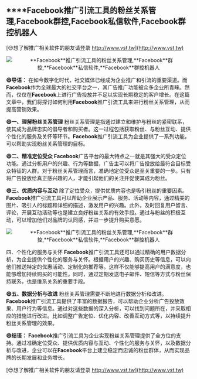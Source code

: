 ## ****Facebook**推广引流工具的粉丝关系管理,**Facebook**群控,**Facebook**私信软件,**Facebook**群控机器人**

[😍想了解推广相关软件的朋友请登录 http://www.vst.tw](http://www.vst.tw)

 <center><img src="https://vst.tw/MP4/tuiguang/png/0.png" alt="**Facebook**推广引流工具的粉丝关系管理,**Facebook**群控,**Facebook**私信软件,**Facebook**群控机器人"></center>

**😄导语：**
在如今数字化时代，社交媒体已经成为企业推广和引流的重要渠道。而**Facebook**作为全球最大的社交平台之一，其广告推广功能被众多企业所青睐。然而，仅仅在**Facebook**上进行广告投放并不足以实现长期稳定的客户增长。在这篇文章中，我们将探讨如何利用**Facebook**推广引流工具来进行粉丝关系管理，从而提高营销效果。

**😄一、理解粉丝关系管理**
粉丝关系管理是指通过建立和维护与粉丝的紧密联系，使其成为品牌忠实的倡导者和购买者。这一过程包括获取粉丝、与粉丝互动、提供个性化的服务及关怀等环节。**Facebook**推广引流工具为企业提供了一系列功能，可以帮助实现粉丝关系管理的目标。

**😄二、精准定位受众**
**Facebook**广告平台的最大特点之一就是其强大的受众定位功能。通过分析用户的兴趣、行为等数据，广告主可以将广告投放给最符合目标受众特征的人群。对于粉丝关系管理而言，准确地定位受众是至关重要的一步。只有将广告投放给真正感兴趣的人，才能引起他们的关注并促使其成为粉丝。

**😄三、优质内容与互动**
除了定位受众，提供优质内容也是吸引粉丝的重要因素。**Facebook**推广引流工具可以帮助企业展示产品、服务、活动等内容，通过精美的图片、吸引人的标题和详细的描述，激发用户的兴趣。此外，及时回复用户留言、评论，开展互动活动等也是建立良好粉丝关系的有效手段。通过与粉丝的积极互动，可以增加他们对品牌的认同感，并进一步提升购买意愿。

 <center><img src="https://vst.tw/MP4/tuiguang/png/4.png" alt="**Facebook**推广引流工具的粉丝关系管理,**Facebook**群控,**Facebook**私信软件,**Facebook**群控机器人"></center>

四、个性化的服务与关怀
**Facebook**推广引流工具还可以通过精确的用户数据分析，为企业提供个性化的服务与关怀。根据用户的兴趣、购买历史等信息，可以向他们推送特定的优惠活动、定制化的推荐等。这样不仅能够提高用户的满意度，也能够增加持续购买的可能性。同时，通过定期发送电子邮件、短信等方式与粉丝保持联系，也是维系关系的重要手段。

**😄五、数据分析与改进**
粉丝关系管理需要不断地进行数据分析和改进。**Facebook**推广引流工具提供了丰富的数据报告，可以帮助企业分析广告投放效果、用户行为等信息。通过对这些数据的深入分析，可以找到问题所在，并采取相应的措施进行改进。比如调整广告定位、优化内容、改善互动方式等，以持续提升粉丝关系管理的效果。

**😄结语：**
**Facebook**推广引流工具为企业实现粉丝关系管理提供了全方位的支持。通过准确定位受众、提供优质内容与互动、个性化的服务与关怀，以及数据分析与改进，企业可以在**Facebook**平台上建立稳定而忠诚的粉丝群体，从而实现品牌的长期发展和业务增长。

[😍想了解推广相关软件的朋友请登录 http://www.vst.tw](http://www.vst.tw)



